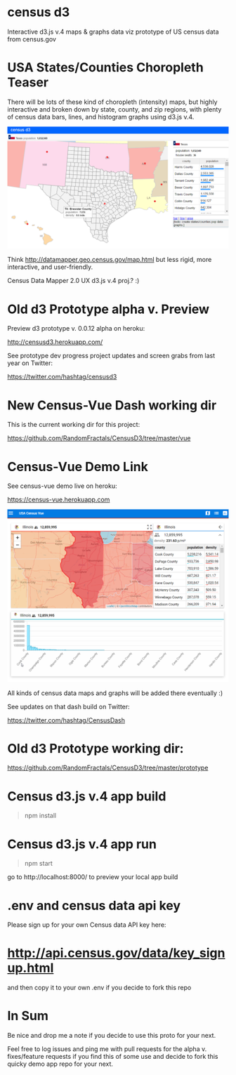 # census d3

Interactive d3.js v.4 maps & graphs data viz prototype of US census data from census.gov

# USA States/Counties Choropleth Teaser

There will be lots of these kind of choropleth (intensity) maps, 
but highly interactive and broken down by state, county, and zip regions, 
with plenty of census data bars, lines, and histogram graphs using d3.js v.4.

![Alt text](https://github.com/RandomFractals/CensusD3/blob/master/screens/censusd3PopDensity2.png?raw=true 
 "latest") 

Think http://datamapper.geo.census.gov/map.html but less rigid, more interactive, and user-friendly. 

Census Data Mapper 2.0 UX d3.js v.4 proj.? :)

# Old d3 Prototype alpha v. Preview

Preview d3 prototype v. 0.0.12 alpha on heroku:

http://censusd3.herokuapp.com/

See prototype dev progress project updates and screen grabs from last year on Twitter:

https://twitter.com/hashtag/censusd3

# New Census-Vue Dash working dir

This is the current working dir for this project:

https://github.com/RandomFractals/CensusD3/tree/master/vue

# Census-Vue Demo Link

See census-vue demo live on heroku: 

https://census-vue.herokuapp.com

![Alt text](https://github.com/RandomFractals/CensusD3/blob/master/screens/CensusVue-1.4.png?raw=true 
 "latest") 

All kinds of census data maps and graphs will be added there eventually :)

See updates on that dash build on Twitter:

https://twitter.com/hashtag/CensusDash

# Old d3 Prototype working dir:

https://github.com/RandomFractals/CensusD3/tree/master/prototype

# Census d3.js v.4 app build

>npm install

# Census d3.js v.4 app run

>npm start

go to http://localhost:8000/ to preview your local app build 

# .env and census data api key

Please sign up for your own Census data API key here:

# http://api.census.gov/data/key_signup.html

and then copy it to your own .env if you decide to fork this repo

# In Sum

Be nice and drop me a note if you decide to use this proto for your next.

Feel free to log issues and ping me with pull requests 
for the alpha v. fixes/feature requests if you find this of some use 
and decide to fork this quicky demo app repo for your next.
